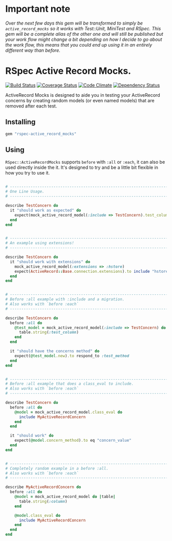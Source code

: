 # Important note

*Over the next few days this gem will be transformed to simply be
`active_record_mocks` so it works with Test::Unit, MiniTest and RSpec.
This gem will be a complete alias of the other one and will still be
published but your work flow might change a bit depending on how I
decide to go about the work flow, this means that you could end up
using it in an entirely different way than before.*

# RSpec Active Record Mocks.

[![Build Status](https://travis-ci.org/envygeeks/active_record_mocks.png?branch=master)](https://travis-ci.org/envygeeks/active_record_mocks) [![Coverage Status](https://coveralls.io/repos/envygeeks/active_record_mocks/badge.png?branch=master)](https://coveralls.io/r/envygeeks/active_record_mocks) [![Code Climate](https://codeclimate.com/github/envygeeks/active_record_mocks.png)](https://codeclimate.com/github/envygeeks/active_record_mocks) [![Dependency Status](https://gemnasium.com/envygeeks/active_record_mocks.png)](https://gemnasium.com/envygeeks/active_record_mocks)

ActiveRecord Mocks is designed to aide you in testing your ActiveRecord
concerns by creating random models (or even named models) that are
removed after each test.

## Installing

```ruby
gem "rspec-active_record_mocks"
```

## Using

`RSpec::ActiveRecordMocks` supports `before` with `:all` or `:each`, it
can also be used directly inside the it.  It's designed to try and be a
little bit flexible in how you try to use it.

```ruby

# ----------------------------------------------------------------------------
# One Line Usage.
# ----------------------------------------------------------------------------

describe TestConcern do
  it "should work as expected" do
    expect(mock_active_record_model(:include => TestConcern).test_column).to eq "value"
  end
end
```

```ruby

# ----------------------------------------------------------------------------
# An example using extensions!
# ----------------------------------------------------------------------------

describe TestConcern do
  it "should work with extensions" do
    mock_active_record_model(:extensions => :hstore)
    expect(ActiveRecord::Base.connection.extensions).to include "hstore"
  end
end
```

```ruby

# ----------------------------------------------------------------------------
# Before :all example with :include and a migration.
# Also works with `before :each`
# ----------------------------------------------------------------------------

describe TestConcern do
  before :all do
    @test_model = mock_active_record_model(:include => TestConcern) do
      table.string(:test_column)
    end
  end

  it "should have the concerns method" do
    expect(@test_model.new).to respond_to :test_method
  end
end
```

```ruby

# ----------------------------------------------------------------------------
# Before :all example that does a class_eval to include.
# Also works with `before :each`
# ----------------------------------------------------------------------------

describe TestConcern do
  before :all do
    @model = mock_active_record_model.class_eval do
      include MyActiveRecordConcern
    end
  end

  it "should work" do
    expect(@model.concern_method).to eq "concern_value"
  end
end
```

```ruby

# ----------------------------------------------------------------------------
# Completely random example in a before :all.
# Also works with `before :each`
# ----------------------------------------------------------------------------

describe MyActiveRecordConcern do
  before :all do
    @model = mock_active_record_model do |table|
      table.string(:column)
    end

    @model.class_eval do
      include MyActiveRecordConcern
    end
  end
end
```
